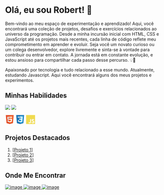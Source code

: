 # Olá, eu sou Robert! 👋
Bem-vindo ao meu espaço de experimentação e aprendizado! Aqui, você encontrará uma coleção de projetos, desafios e exercícios relacionados ao universo da programação. Desde a minha incursão inicial com HTML, CSS e JavaScript até os projetos mais recentes, cada linha de código reflete meu comprometimento em aprender e evoluir.  Seja você um novato curioso ou um colega desenvolvedor, explore livremente e sinta-se à vontade para contribuir ou entrar em contato. A jornada está em constante evolução, e estou ansioso para compartilhar cada passo desse percurso. 💡🚀

Apaixonado por tecnologia e tudo relacionado a esse mundo. Atualmente, estudando Javascript. Aqui você encontrará alguns dos meus projetos e experimentos.

## Minhas Habilidades
<img src="https://github-readme-stats.vercel.app/api?username=robertdouglasaimon&show_icons=true" width="400">
<img src="https://github-readme-stats.vercel.app/api/top-langs/?username=robertdouglasaimon" width="400">



<img src="https://raw.githubusercontent.com/devicons/devicon/master/icons/html5/html5-original.svg" width="30" height="30"> <img src="https://raw.githubusercontent.com/devicons/devicon/master/icons/css3/css3-original.svg" width="30" height="30"> <img src="https://raw.githubusercontent.com/devicons/devicon/master/icons/javascript/javascript-plain.svg" width="30" height="30">







## Projetos Destacados
1. <a href="https://robertdouglasaimon.github.io/PROJETO-BLOG-PESSOAL/">[Projeto 1]</a>
2. <a href="https://robertdouglasaimon.github.io/PROJETO-PRIMEIRO-SITE/">[Projeto 2]</a>
3. <a href="https://robertdouglasaimon.github.io/PROJETO-TURMA-DE--DESENVOLVIMENTO--PYTHON/">[Projeto 3]</a>

## Onde Me Encontrar
<a href="https://www.linkedin.com/in/robertdouglas2000/">![image](https://github.com/robertdouglasaimon/robertdouglasaimon/assets/138529257/56fdf478-09ed-4580-bf3c-94a16ca23573)
</a>
<a href="https://www.instagram.com/rd_ciclo/">![image](https://github.com/robertdouglasaimon/robertdouglasaimon/assets/138529257/d2990f3b-7c9d-4177-b244-1d107d9c96ef)
</a>
<a href="mailto:robertdouglasaimon@gmail.com">![image](https://github.com/robertdouglasaimon/robertdouglasaimon/assets/138529257/c1279e40-135f-4ca9-9711-b7eb38effc30)
</a>
